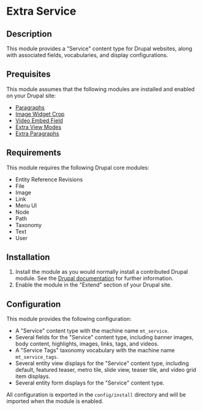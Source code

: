 # Extra Service

## Description

This module provides a "Service" content type for Drupal websites, along with associated fields, vocabularies, and display configurations.

## Prequisites

This module assumes that the following modules are installed and enabled on your Drupal site:
- [Paragraphs](https://www.drupal.org/project/paragraphs)
- [Image Widget Crop](https://www.drupal.org/project/image_widget_crop)
- [Video Embed Field](https://www.drupal.org/project/video_embed_field)
- [Extra View Modes](https://www.drupal.org/project/extra_view_modes)
- [Extra Paragraphs](https://www.drupal.org/project/extra_paragraphs)

## Requirements

This module requires the following Drupal core modules:
- Entity Reference Revisions
- File
- Image
- Link
- Menu UI
- Node
- Path
- Taxonomy
- Text
- User

## Installation

1. Install the module as you would normally install a contributed Drupal module. See the [Drupal documentation](https://www.drupal.org/docs/extending-drupal/installing-modules) for further information.
2. Enable the module in the "Extend" section of your Drupal site.

## Configuration

This module provides the following configuration:
- A "Service" content type with the machine name `mt_service`.
- Several fields for the "Service" content type, including banner images, body content, highlights, images, links, tags, and videos.
- A "Service Tags" taxonomy vocabulary with the machine name `mt_service_tags`.
- Several entity view displays for the "Service" content type, including default, featured teaser, metro tile, slide view, teaser tile, and video grid item displays.
- Several entity form displays for the "Service" content type.

All configuration is exported in the `config/install` directory and will be imported when the module is enabled.
